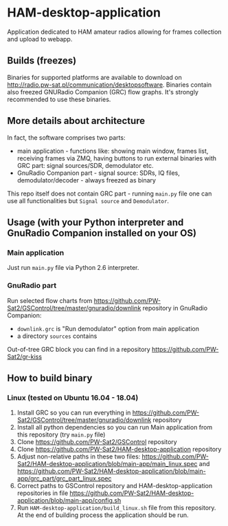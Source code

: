# HAM-desktop-application
Application dedicated to HAM amateur radios allowing for frames collection and upload to webapp.

## Builds (freezes)
Binaries for supported platforms are available to download on http://radio.pw-sat.pl/communication/desktopsoftware. Binaries contain also freezed GNURadio Companion (GRC) flow graphs. It's strongly recommended to use these binaries.

## More details about architecture

In fact, the software comprises two parts:
  * main application - functions like: showing main window, frames list, receiving frames via ZMQ, having buttons to run external binaries with GRC part: signal sources/SDR, demodulator etc.
  * GnuRadio Companion part - signal source: SDRs, IQ files, demodulator/decoder - always freezed as binary
  
  This repo itself does not contain GRC part - running `main.py` file one can use all functionalities but `Signal source` and `Demodulator`.


## Usage (with your Python interpreter and GnuRadio Companion installed on your OS)

### Main application
Just run `main.py` file via Python 2.6 interpreter.

### GnuRadio part

Run selected flow charts from https://github.com/PW-Sat2/GSControl/tree/master/gnuradio/downlink repository in GnuRadio Companion:
- `downlink.grc` is "Run demodulator" option from main application
- a directory `sources` contains 

Out-of-tree GRC block you can find in a repository https://github.com/PW-Sat2/gr-kiss


## How to build binary

### Linux (tested on Ubuntu 16.04 - 18.04)
1. Install GRC so you can run everything in https://github.com/PW-Sat2/GSControl/tree/master/gnuradio/downlink repository
2. Install all python dependencies so you can run Main application from this repository (try `main.py` file)
3. Clone https://github.com/PW-Sat2/GSControl repository
4. Clone https://github.com/PW-Sat2/HAM-desktop-application repository
5. Adjust non-relative paths in these two files: https://github.com/PW-Sat2/HAM-desktop-application/blob/main-app/main_linux.spec and https://github.com/PW-Sat2/HAM-desktop-application/blob/main-app/grc_part/grc_part_linux.spec
6. Correct paths to GSControl repository and HAM-desktop-application repositories in file https://github.com/PW-Sat2/HAM-desktop-application/blob/main-app/config.sh
7. Run `HAM-desktop-application/build_linux.sh` file from this repository. At the end of building process the application should be run.

